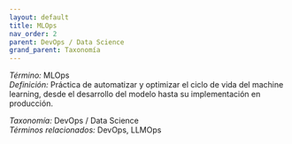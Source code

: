 ```yaml
---
layout: default
title: MLOps
nav_order: 2
parent: DevOps / Data Science
grand_parent: Taxonomía
---
```


*Término:* MLOps  
*Definición:* Práctica de automatizar y optimizar el ciclo de vida del machine learning, desde el desarrollo del modelo hasta su implementación en producción.

*Taxonomía:* DevOps / Data Science  
*Términos relacionados:* DevOps, LLMOps
